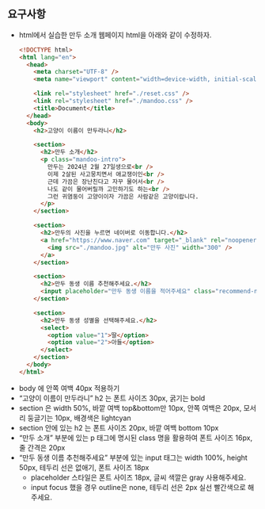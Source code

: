 ## 요구사항

- html에서 실습한 만두 소개 웹페이지 html을 아래와 같이 수정하자.
    ```html
    <!DOCTYPE html>
    <html lang="en">
      <head>
        <meta charset="UTF-8" />
        <meta name="viewport" content="width=device-width, initial-scale=1.0" />
    
        <link rel="stylesheet" href="./reset.css" />
        <link rel="stylesheet" href="./mandoo.css" />
        <title>Document</title>
      </head>
      <body>
        <h2>고양이 이름이 만두라니</h2>
    
        <section>
          <h2>만두 소개</h2>
          <p class="mandoo-intro">
            만두는 2024년 2월 27일생으로<br />
            이제 2살된 사고뭉치면서 애교쟁이인<br />
            근데 가끔은 장난친다고 자꾸 물어서<br />
            나도 같이 물어버릴까 고민하기도 하는<br />
            그런 귀염둥이 고양이이자 가끔은 사람같은 고양이랍니다.
          </p>
        </section>
    
        <section>
          <h2>만두의 사진을 누르면 네이버로 이동합니다.</h2>
          <a href="https://www.naver.com" target="_blank" rel="noopener noreferrer">
            <img src="./mandoo.jpg" alt="만두 사진" width="300" />
          </a>
        </section>
    
        <section>
          <h2>만두 동생 이름 추천해주세요.</h2>
          <input placeholder="만두 동생 이름을 적어주세요" class="recommend-name" />
        </section>
    
        <section>
          <h2>만두 동생 성별을 선택해주세요.</h2>
          <select>
            <option value="1">딸</option>
            <option value="2">아들</option>
          </select>
        </section>
      </body>
    </html>
    
    ```
- body 에 안쪽 여백 40px 적용하기
- “고양이 이름이 만두라니” h2 는 폰트 사이즈 30px, 굵기는 bold
- section 은 width 50%, 바깥 여백 top&bottom만 10px, 안쪽 여백은 20px, 모서리 둥글기는 10px, 배경색은 lightcyan
- section 안에 있는 h2 는 폰트 사이즈 20px, 바깥 여백 bottom 10px
- “만두 소개” 부분에 있는 p 태그에 명시된 class 명을 활용하여 폰트 사이즈 16px, 줄 간격은 20px
- “만두 동생 이름 추천해주세요” 부분에 있는 input 태그는 width 100%, height 50px, 테두리 선은 없애기, 폰트 사이즈 18px
    - placeholder 스타일은 폰트 사이즈 18px, 글씨 색깔은 gray 사용해주세요.
    - input focus 했을 경우 outline은 none, 테두리 선은 2px 실선 빨간색으로 해주세요.